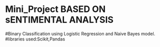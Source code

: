 # Mini_Project BASED ON sENTIMENTAL ANALYSIS
#Binary Classification using Logistic Regression and Naive Bayes model. #libraries used:Scikit,Pandas
